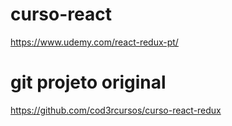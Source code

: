 # curso-react
https://www.udemy.com/react-redux-pt/

# git projeto original
https://github.com/cod3rcursos/curso-react-redux
